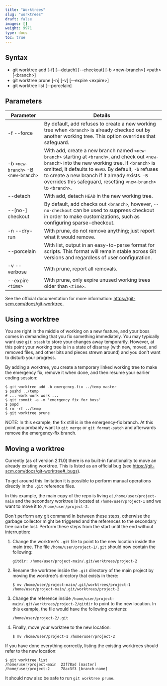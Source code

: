 ```yaml
---
title: "Worktrees"
slug: "worktrees"
draft: false
images: []
weight: 9971
type: docs
toc: true
---
```


## Syntax
- git worktree add [-f] [--detach] [--checkout] [-b &lt;new-branch>] &lt;path> [&lt;branch>]
- git worktree prune [-n] [-v] [--expire &lt;expire>]
- git worktree list [--porcelain]

## Parameters
| Parameter | Details |
| ------    | ------  |
| -f --force | By default, add refuses to create a new working tree when `<branch>` is already checked out by another working tree. This option overrides that safeguard. |
| -b `<new-branch>` -B `<new-branch>` | With add, create a new branch named `<new-branch>` starting at `<branch>`, and check out `<new-branch>` into the new working tree. If `<branch>` is omitted, it defaults to `HEAD`. By default, `-b` refuses to create a new branch if it already exists. `-B` overrides this safeguard, resetting `<new-branch>` to `<branch>`. |
| --detach | With add, detach `HEAD` in the new working tree. |
| --[no-] checkout | By default, add checks out `<branch>`, however, `--no-checkout` can be used to suppress checkout in order to make customizations, such as configuring sparse-checkout. |
| -n --dry-run | With prune, do not remove anything; just report what it would remove. |
| --porcelain | With list, output in an easy-to-parse format for scripts. This format will remain stable across Git versions and regardless of user configuration. |
| -v --verbose | With prune, report all removals. |
| --expire `<time>` | With prune, only expire unused working trees older than `<time>`. |

See the official documentation for more information: https://git-scm.com/docs/git-worktree.

## Using a worktree
You are right in the middle of working on a new feature, and your boss comes in demanding that you fix something immediately. You may typically want use `git stash` to store your changes away temporarily. However, at this point your working tree is in a state of disarray (with new, moved, and removed files, and other bits and pieces strewn around) and you don't want to disturb your progress.

By adding a worktree, you create a temporary linked working tree to make the emergency fix, remove it when done, and then resume your earlier coding session:

    $ git worktree add -b emergency-fix ../temp master
    $ pushd ../temp
    # ... work work work ...
    $ git commit -a -m 'emergency fix for boss'
    $ popd
    $ rm -rf ../temp
    $ git worktree prune

NOTE: In this example, the fix still is in the emergency-fix branch. At this point you probably want to `git merge` or `git format-patch` and afterwards remove the emergency-fix branch.

## Moving a worktree
Currently (as of version 2.11.0) there is no built-in functionality to move an already existing worktree. This is listed as an official bug (see https://git-scm.com/docs/git-worktree#_bugs).

To get around this limitation it is possible to perform manual operations directly in the `.git` reference files.

In this example, the main copy of the repo is living at `/home/user/project-main` and the secondary worktree is located at `/home/user/project-1` and we want to move it to `/home/user/project-2`.

Don't perform any git command in between these steps, otherwise the garbage collector might be triggered and the references to the secondary tree can be lost. Perform these steps from the start until the end without interruption:

 1. Change the worktree's `.git` file to point to the new location inside the main
tree. The file `/home/user/project-1/.git` should now contain the following:

        gitdir: /home/user/project-main/.git/worktrees/project-2

 2. Rename the worktree inside the `.git` directory of the main project by moving the worktree's directory that exists in there:

        $ mv /home/user/project-main/.git/worktrees/project-1 /home/user/project-main/.git/worktrees/project-2

 3. Change the reference inside `/home/user/project-main/.git/worktrees/project-2/gitdir` to point to the new location. In this example, the file would have the following contents:

        /home/user/project-2/.git

 4. Finally, move your worktree to the new location:

        $ mv /home/user/project-1 /home/user/project-2

If you have done everything correctly, listing the existing worktrees should refer to the new location:

    $ git worktree list
    /home/user/project-main  23f78ad [master]
    /home/user/project-2     78ac3f3 [branch-name]

It should now also be safe to run `git worktree prune`.

